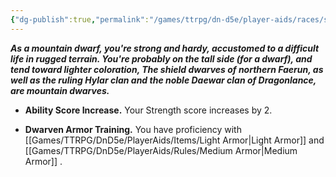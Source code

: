 ```yaml
---
{"dg-publish":true,"permalink":"/games/ttrpg/dn-d5e/player-aids/races/sub-races/mountain-dwarf/","tags":["TTRPG/DND/5e","Races","Sub-Races"],"noteIcon":""}
---
```



**_As a mountain dwarf, you're strong and hardy, accustomed to a difficult life in rugged terrain. You're probably on the tall side (for a dwarf), and tend toward lighter coloration, The shield dwarves of northern Faerun, as well as the ruling Hylar clan and the noble Daewar clan of Dragonlance, are mountain dwarves._**

- **Ability Score Increase.** Your Strength score increases by 2.

- **Dwarven Armor Training.** You have proficiency with [[Games/TTRPG/DnD5e/PlayerAids/Items/Light Armor\|Light Armor]] and [[Games/TTRPG/DnD5e/PlayerAids/Rules/Medium Armor\|Medium Armor]] .
